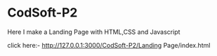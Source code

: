 # CodSoft-P2
Here I make  a Landing Page with HTML,CSS and Javascript

click here:- http://127.0.0.1:3000/CodSoft-P2/Landing Page/index.html
